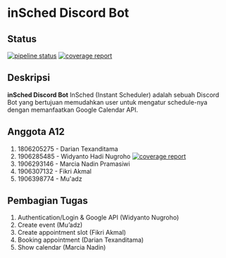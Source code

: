 # inSched Discord Bot

## Status
[![pipeline status](https://gitlab.com/fikri.akmal/testing-insched/badges/master/pipeline.svg)](https://gitlab.com/fikri.akmal/testing-insched/-/commits/master)
[![coverage report](https://gitlab.com/fikri.akmal/testing-insched/badges/master/coverage.svg)](https://gitlab.com/fikri.akmal/testing-insched/-/commits/master)

## Deskripsi
**inSched Discord Bot** InSched (Instant Scheduler) adalah sebuah Discord Bot yang bertujuan memudahkan user untuk mengatur schedule-nya dengan memanfaatkan Google Calendar API.

## Anggota A12
1. 1806205275 - Darian Texanditama
2. 1906285485 - Widyanto Hadi Nugroho [![coverage report](https://gitlab.com/fikri.akmal/testing-insched/badges/master/coverage.svg)](https://gitlab.com/fikri.akmal/testing-insched/-/commits/dev/widy)
3. 1906293146 - Marcia Nadin Pramasiwi
4. 1906307132 - Fikri Akmal
5. 1906398774 - Mu'adz

## Pembagian Tugas
1. Authentication/Login & Google API (Widyanto Nugroho)
2. Create event (Mu’adz)
3. Create appointment slot (Fikri Akmal)
4. Booking appointment (Darian Texanditama)
5. Show calendar (Marcia Nadin)
